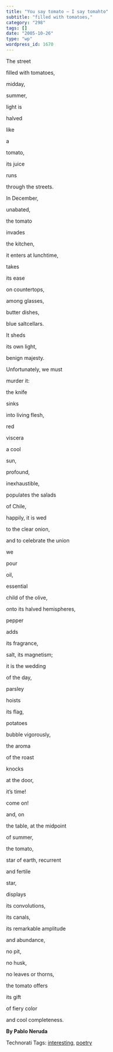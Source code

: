 ```yaml
---
title: "You say tomato – I say tomahto"
subtitle: "filled with tomatoes,"
category: "298"
tags: []
date: "2005-10-26"
type: "wp"
wordpress_id: 1670
---
```

The street

filled with tomatoes,

midday,

summer,

light is

halved

like

a

tomato,

its juice

runs

through the streets.

In December,

unabated,

the tomato

invades

the kitchen,

it enters at lunchtime,

takes

its ease

on countertops,

among glasses,

butter dishes,

blue saltcellars.

It sheds

its own light,

benign majesty.

Unfortunately, we must

murder it:

the knife

sinks

into living flesh,

red

viscera

a cool

sun,

profound,

inexhaustible,

populates the salads

of Chile,

happily, it is wed

to the clear onion,

and to celebrate the union

we

pour

oil,

essential

child of the olive,

onto its halved hemispheres,

pepper

adds

its fragrance,

salt, its magnetism;

it is the wedding

of the day,

parsley

hoists

its flag,

potatoes

bubble vigorously,

the aroma

of the roast

knocks

at the door,

it’s time!

come on!

and, on

the table, at the midpoint

of summer,

the tomato,

star of earth, recurrent

and fertile

star,

displays

its convolutions,

its canals,

its remarkable amplitude

and abundance,

no pit,

no husk,

no leaves or thorns,

the tomato offers

its gift

of fiery color

and cool completeness.

**By Pablo Neruda**

Technorati Tags: [interesting](http://www.technorati.com/tag/interesting), [poetry](http://www.technorati.com/tag/poetry)